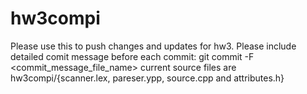 # hw3compi
Please use this to push changes and updates for hw3.
Please include detailed comit message before each commit:
git commit -F <commit_message_file_name>
current source files are hw3compi/{scanner.lex, pareser.ypp, source.cpp and attributes.h}
